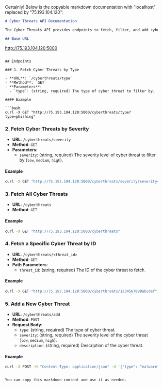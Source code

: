 Certainly! Below is the copyable markdown documentation with "localhost" replaced by "75.193.104.120":

```markdown
# Cyber Threats API Documentation

The Cyber Threats API provides endpoints to fetch, filter, and add cyber threat resources from a MongoDB database.

## Base URL

```
http://75.193.104.120:5000
```

## Endpoints

### 1. Fetch Cyber Threats by Type

- **URL**: `/cyberthreats/type`
- **Method**: `GET`
- **Parameters**:
  - `type`: (string, required) The type of cyber threat to filter by.
  
#### Example

```bash
curl -X GET "http://75.193.104.120:5000/cyberthreats/type?type=phishing"
```

### 2. Fetch Cyber Threats by Severity

- **URL**: `/cyberthreats/severity`
- **Method**: `GET`
- **Parameters**:
  - `severity`: (string, required) The severity level of cyber threat to filter by (`low`, `medium`, `high`).
  
#### Example

```bash
curl -X GET "http://75.193.104.120:5000/cyberthreats/severity?severity=high"
```

### 3. Fetch All Cyber Threats

- **URL**: `/cyberthreats`
- **Method**: `GET`

#### Example

```bash
curl -X GET "http://75.193.104.120:5000/cyberthreats"
```

### 4. Fetch a Specific Cyber Threat by ID

- **URL**: `/cyberthreats/<threat_id>`
- **Method**: `GET`
- **Path Parameters**:
  - `threat_id`: (string, required) The ID of the cyber threat to fetch.
  
#### Example

```bash
curl -X GET "http://75.193.104.120:5000/cyberthreats/1234567890abcdef"
```

### 5. Add a New Cyber Threat

- **URL**: `/cyberthreats/add`
- **Method**: `POST`
- **Request Body**:
  - `type`: (string, required) The type of cyber threat.
  - `severity`: (string, required) The severity level of the cyber threat (`low`, `medium`, `high`).
  - `description`: (string, required) Description of the cyber threat.
  
#### Example

```bash
curl -X POST -H "Content-Type: application/json" -d '{"type": "malware", "severity": "high", "description": "New malware threat"}' "http://75.193.104.120:5000/cyberthreats/add"
```
```

You can copy this markdown content and use it as needed.
